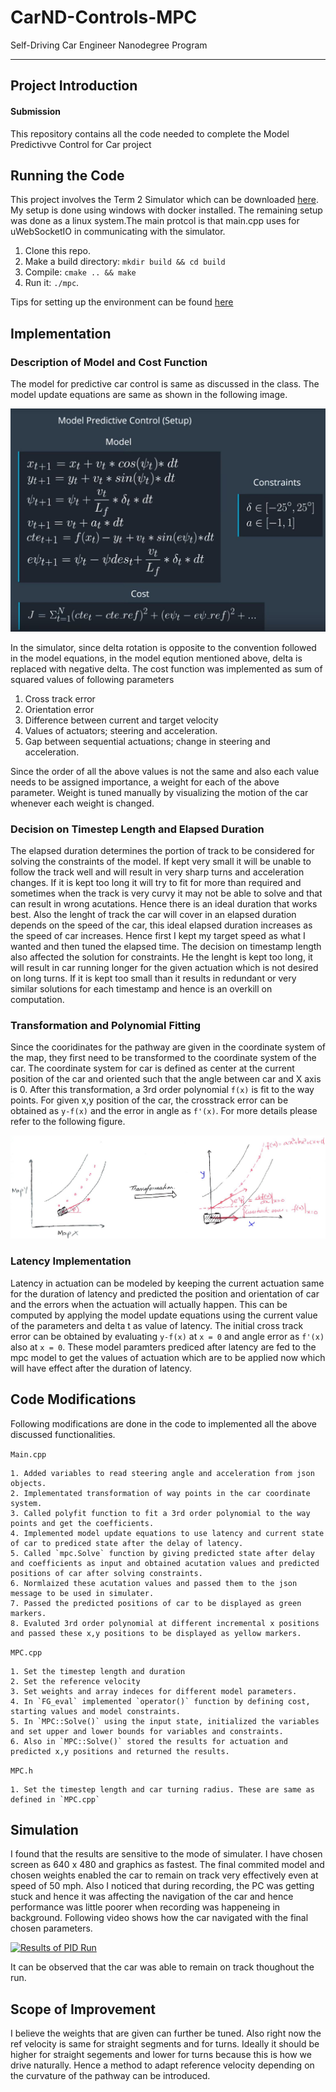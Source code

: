 # CarND-Controls-MPC
Self-Driving Car Engineer Nanodegree Program

---

## Project Introduction

#### Submission
This repository contains all the code needed to complete the Model Predictivve Control for Car project

## Running the Code
This project involves the Term 2 Simulator which can be downloaded [here](https://github.com/udacity/self-driving-car-sim/releases). 
My setup is done using windows with docker installed. The remaining setup was done as a linux system.The main protcol is that main.cpp uses for uWebSocketIO in communicating with the simulator.
1. Clone this repo.
2. Make a build directory: `mkdir build && cd build`
3. Compile: `cmake .. && make`
4. Run it: `./mpc`.

Tips for setting up the environment can be found [here](https://classroom.udacity.com/nanodegrees/nd013/parts/40f38239-66b6-46ec-ae68-03afd8a601c8/modules/0949fca6-b379-42af-a919-ee50aa304e6a/lessons/f758c44c-5e40-4e01-93b5-1a82aa4e044f/concepts/23d376c7-0195-4276-bdf0-e02f1f3c665d)

## Implementation

### Description of Model and Cost Function
The model for predictive car control is same as discussed in the class. The model update equations are same as shown in the following image.

![picture alt](./Model.JPG "Model")

In the simulator, since delta rotation is opposite to the convention followed in the model equations, in the model eqution mentioned above, delta is replaced with negative delta. The cost function was implemented as sum of 
squared values of following parameters

1. Cross track error
2. Orientation error
3. Difference between current and target velocity
4. Values of actuators; steering and acceleration.
5. Gap between sequential actuations; change in steering and acceleration.

Since the order of all the above values is not the same and also each value needs to be assigned importance, a weight for each of the above parameter. Weight is tuned manually by visualizing the motion of the car whenever each weight
is changed.

### Decision on Timestep Length and Elapsed Duration
The elapsed duration determines the portion of track to be considered for solving the constraints of the model. If kept very small it will be unable to follow the track well and will result in very sharp turns and acceleration changes. 
If it is kept too long it will try to fit for more than required and sometimes when the track is very curvy it may not be able to solve and that can result in wrong acutations. Hence there is an ideal duration that works best.
Also the lenght of track the car will cover in an elapsed duration depends on the speed of the car, this ideal elapsed duration increases as the speed of car increases. Hence first I kept my target speed as what I wanted and then tuned
the elapsed time. The decision on timestamp length also affected the solution for constraints. He the lenght is kept too long, it will result in car running longer for the given actuation which is not desired on long turns. If it is kept too 
small than it results in redundant or very similar solutions for each timestamp and hence is an overkill on computation.   


### Transformation and Polynomial Fitting
Since the cooridinates for the pathway are given in the coordinate system of the map, they first need to be transformed to the coordinate system of the car. The coordinate system for car is defined as center at the current position of the 
car and oriented such that the angle between car and X axis is 0. After this transformation, a 3rd order polynomial `f(x)` is fit to the way points. For given x,y position of the car, the crosstrack error can be obtained as `y-f(x)` and the
error in angle as `f'(x)`. For more details please refer to the following figure.

![picture alt](./Transform.JPG "Transformation")

### Latency Implementation

Latency in actuation can be modeled by keeping the current actuation same for the duration of latency and predicted the position and orientation of car and the errors when the actuation will actually happen. This can be computed
by applying the model update equations using the current value of the parameters and delta t as value of latency. The initial cross track error can be obtained by evaluating `y-f(x)` at `x = 0` and angle error as `f'(x)` also at `x = 0`.
These model paramters prediced after latency are fed to the mpc model to get the values of actuation which are to be applied now which will have effect after the duration of latency.

## Code Modifications

Following modifications are done in the code to implemented all the above discussed functionalities.

`Main.cpp`

	1. Added variables to read steering angle and acceleration from json objects.
	2. Implementated transformation of way points in the car coordinate system.
	3. Called polyfit function to fit a 3rd order polynomial to the way points and get the coefficients.
	4. Implemented model update equations to use latency and current state of car to prediced state after the delay of latency.
	5. Called `mpc.Solve` function by giving predicted state after delay and coefficients as input and obtained acutation values and predicted positions of car after solving constraints.
	6. Normlaized these acutation values and passed them to the json message to be used in simulater.
	7. Passed the predicted positions of car to be displayed as green markers.
	8. Evaluted 3rd order polynomial at different incremental x positions and passed these x,y positions to be displayed as yellow markers.
	
`MPC.cpp`

	1. Set the timestep length and duration
	2. Set the reference velocity
	3. Set weights and array indeces for different model parameters.
	4. In `FG_eval` implemented `operator()` function by defining cost, starting values and model constraints.
	5. In `MPC::Solve()` using the input state, initialized the variables and set upper and lower bounds for variables and constraints.  
	6. Also in `MPC::Solve()` stored the results for actuation and predicted x,y positions and returned the results.

`MPC.h`

	1. Set the timestep length and car turning radius. These are same as defined in `MPC.cpp`
	
## Simulation
I found that the results are sensitive to the mode of simulater. I have chosen screen as 640 x 480 and graphics as fastest. The final commited model and chosen weights enabled the car to remain on track very effectively even at speed of 50 mph. 
Also I noticed that during recording, the PC was getting stuck and hence it was affecting the navigation of the car and hence performance was little poorer when recording was happeneing in background. 
Following video shows how the car navigated with the final chosen parameters. 

[![Results of PID Run](http://img.youtube.com/vi/SYyyJdl0uJo/0.jpg)](http://www.youtube.com/watch?v=SYyyJdl0uJo)

It can be observed that the car was able to remain on track thoughout the run.

## Scope of Improvement
I believe the weights that are given can further be tuned. Also right now the ref velocity is same for straight segments and for turns. Ideally it should be higher for straight segements and lower for turns because this is how we drive naturally.
Hence a method to adapt reference velocity depending on the curvature of the pathway can be introduced.